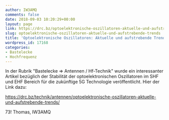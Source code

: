 ```yaml
---
author: IW3AMQ
comments: false
date: 2018-09-03 10:20:29+00:00
layout: page
link: https://drc.bz/optoelektronische-oszillatoren-aktuelle-und-aufstrebende-trends/
slug: optoelektronische-oszillatoren-aktuelle-und-aufstrebende-trends
title: 'Optoelektronische Oszillatoren: Aktuelle und aufstrebende Trends'
wordpress_id: 17168
categories:
- Bastelecke
- Hochfrequenz
---
```


In der Rubrik "Bastelecke => Antennen / Hf-Technik" wurde ein interessanter Artikel bezüglich der Stabilität der optoelektronischen Oszillatoren im SHF und EHF Bereich für die zukünftige 5G Technologie veröffentlicht. Hier der Link dazu:

https://drc.bz/technik/antennen/optoelektronische-oszillatoren-aktuelle-und-aufstrebende-trends/

73! Thomas, IW3AMQ
